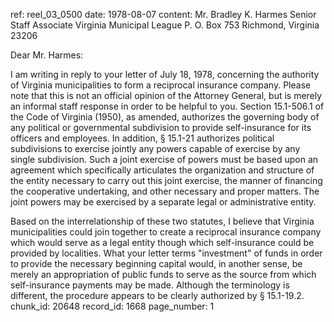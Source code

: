 ref: reel_03_0500
date: 1978-08-07
content: Mr. Bradley K. Harmes
Senior Staff Associate
Virginia Municipal League
P. O. Box 753
Richmond, Virginia 23206

Dear Mr. Harmes:

I am writing in reply to your letter of July 18, 1978, concerning the authority of Virginia municipalities to form a reciprocal insurance company. Please note that this is not an official opinion of the Attorney General, but is merely an informal staff response in order to be helpful to you. Section 15.1-506.1 of the Code of Virginia (1950), as amended, authorizes the governing body of any political or governmental subdivision to provide self-insurance for its officers and employees. In addition, § 15.1-21 authorizes political subdivisions to exercise jointly any powers capable of exercise by any single subdivision. Such a joint exercise of powers must be based upon an agreement which specifically articulates the organization and structure of the entity necessary to carry out this joint exercise, the manner of financing the cooperative undertaking, and other necessary and proper matters. The joint powers may be exercised by a separate legal or administrative entity.

Based on the interrelationship of these two statutes, I believe that Virginia municipalities could join together to create a reciprocal insurance company which would serve as a legal entity though which self-insurance could be provided by localities. What your letter terms "investment" of funds in order to provide the necessary beginning capital would, in another sense, be merely an appropriation of public funds to serve as the source from which self-insurance payments may be made. Although the terminology is different, the procedure appears to be clearly authorized by § 15.1-19.2.
chunk_id: 20648
record_id: 1668
page_number: 1

